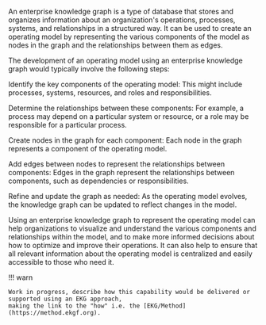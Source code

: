 An enterprise knowledge graph is a type of database that stores and organizes information about an organization's operations, processes, systems, and relationships in a structured way. It can be used to create an operating model by representing the various components of the model as nodes in the graph and the relationships between them as edges.

The development of an operating model using an enterprise knowledge graph would typically involve the following steps:

Identify the key components of the operating model: This might include processes, systems, resources, and roles and responsibilities.

Determine the relationships between these components: For example, a process may depend on a particular system or resource, or a role may be responsible for a particular process.

Create nodes in the graph for each component: Each node in the graph represents a component of the operating model.

Add edges between nodes to represent the relationships between components: Edges in the graph represent the relationships between components, such as dependencies or responsibilities.

Refine and update the graph as needed: As the operating model evolves, the knowledge graph can be updated to reflect changes in the model.

Using an enterprise knowledge graph to represent the operating model can help organizations to visualize and understand the various components and relationships within the model, and to make more informed decisions about how to optimize and improve their operations. It can also help to ensure that all relevant information about the operating model is centralized and easily accessible to those who need it.


!!! warn

    Work in progress, describe how this capability would be delivered or supported using an EKG approach,
    making the link to the "how" i.e. the [EKG/Method](https://method.ekgf.org).
